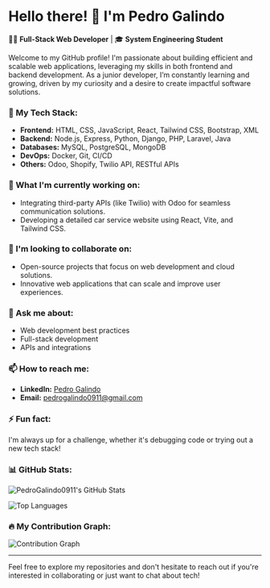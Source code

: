 # Hello there! 👋 I'm Pedro Galindo

👨‍💻 **Full-Stack Web Developer** | 🎓 **System Engineering Student**

Welcome to my GitHub profile! I'm passionate about building efficient and scalable web applications, leveraging my skills in both frontend and backend development. As a junior developer, I’m constantly learning and growing, driven by my curiosity and a desire to create impactful software solutions.

### 🚀 My Tech Stack:
- **Frontend:** HTML, CSS, JavaScript, React, Tailwind CSS, Bootstrap, XML
- **Backend:** Node.js, Express, Python, Django, PHP, Laravel, Java
- **Databases:** MySQL, PostgreSQL, MongoDB
- **DevOps:** Docker, Git, CI/CD
- **Others:** Odoo, Shopify, Twilio API, RESTful APIs

### 🌱 What I'm currently working on:
- Integrating third-party APIs (like Twilio) with Odoo for seamless communication solutions.
- Developing a detailed car service website using React, Vite, and Tailwind CSS.

### 👯 I'm looking to collaborate on:
- Open-source projects that focus on web development and cloud solutions.
- Innovative web applications that can scale and improve user experiences.

### 💬 Ask me about:
- Web development best practices
- Full-stack development
- APIs and integrations

### 📫 How to reach me:
- **LinkedIn:** [Pedro Galindo](https://www.linkedin.com/in/pedro-galindo-640a8b24b/)
- **Email:** pedrogalindo0911@gmail.com

### ⚡ Fun fact:
I'm always up for a challenge, whether it's debugging code or trying out a new tech stack!

### 📊 GitHub Stats:
![PedroGalindo0911's GitHub Stats](https://github-readme-stats.vercel.app/api?username=PedroGalindo0911&show_icons=true&theme=radical)

![Top Languages](https://github-readme-stats.vercel.app/api/top-langs/?username=PedroGalindo0911&layout=compact&theme=radical)

### 🔥 My Contribution Graph:
![Contribution Graph](https://github-readme-activity-graph.cyclic.app/graph?username=PedroGalindo0911&theme=github)

---

Feel free to explore my repositories and don't hesitate to reach out if you're interested in collaborating or just want to chat about tech!

